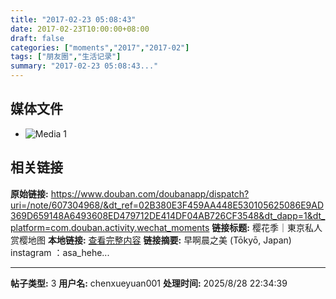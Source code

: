 ```yaml
---
title: "2017-02-23 05:08:43"
date: 2017-02-23T10:00:00+08:00
draft: false
categories: ["moments","2017","2017-02"]
tags: ["朋友圈","生活记录"]
summary: "2017-02-23 05:08:43..."
---
```


## 媒体文件

- ![Media 1](/Moments/photos/2017-02-23/201702230508430.jpg)

## 相关链接

**原始链接:** https://www.douban.com/doubanapp/dispatch?uri=/note/607304968/&dt_ref=02B380E3F459AA448E530105625086E9AD369D659148A6493608ED479712DE414DF04AB726CF3548&dt_dapp=1&dt_platform=com.douban.activity.wechat_moments
**链接标题:** 樱花季｜東京私人赏樱地图
**本地链接:** [查看完整内容](/link_content/2017/02/2017-02-23/link_content/)
**链接摘要:** 早啊晨之美
        (Tōkyō, Japan)
    instagram ：asa_hehe...

---

**帖子类型:** 3
**用户名:** chenxueyuan001
**处理时间:** 2025/8/28 22:34:39